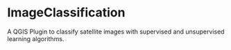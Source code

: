 # ImageClassification
A QGIS Plugin to classify satellite images with supervised and unsupervised learning algorithms.
